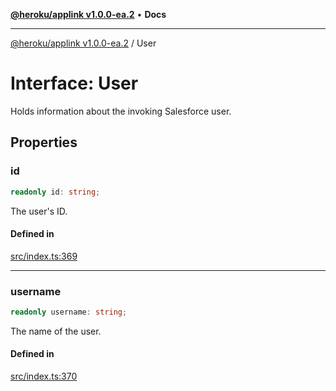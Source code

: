 [**@heroku/applink v1.0.0-ea.2**](../README.md) • **Docs**

***

[@heroku/applink v1.0.0-ea.2](../README.md) / User

# Interface: User

Holds information about the invoking Salesforce user.

## Properties

### id

```ts
readonly id: string;
```

The user's ID.

#### Defined in

[src/index.ts:369](https://github.com/heroku/heroku-applink-nodejs/blob/3fb51da43e4d04227af35a3ae6f0781c0baa825b/src/index.ts#L369)

***

### username

```ts
readonly username: string;
```

The name of the user.

#### Defined in

[src/index.ts:370](https://github.com/heroku/heroku-applink-nodejs/blob/3fb51da43e4d04227af35a3ae6f0781c0baa825b/src/index.ts#L370)
